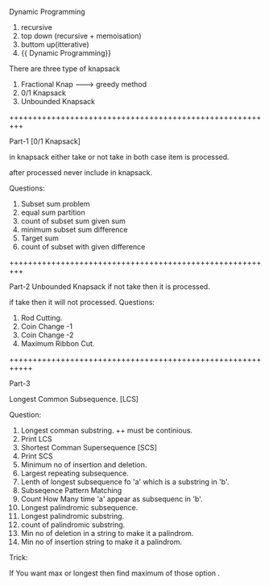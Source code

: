 Dynamic Programming 

1. recursive 
2. top down (recursive + memoisation)
3. buttom up(itterative)
4. {{ Dynamic Programming}}


There are three type of knapsack 
1. Fractional Knap ---> greedy method 
2. 0/1 Knapsack
3. Unbounded Knapsack

+++++++++++++++++++++++++++++++++++++++++++++++++++++++++

Part-1 
[0/1 Knapsack]

in knapsack either take or not take in both case item is processed. 
 
after processed never include in knapsack. 

Questions:
1. Subset sum problem
2. equal sum partition 
3. count of subset sum given sum 
4. minimum subset sum difference
5. Target sum 
6. count of subset with given difference 

+++++++++++++++++++++++++++++++++++++++++++++++++++++++++

Part-2 
Unbounded Knapsack
if not take then it is processed. 

if take then it will not processed. 
Questions:
1. Rod Cutting. 
2. Coin Change -1
3. Coin Change -2
4. Maximum Ribbon Cut. 


+++++++++++++++++++++++++++++++++++++++++++++++++++++++++++

Part-3

Longest Common Subsequence. [LCS]

Question: 

1. Longest comman substring. ++ must be continious. 
2. Print LCS
3. Shortest Comman Supersequence [SCS]
4. Print SCS
5. Minimum no of insertion and deletion. 
6. Largest repeating subsequence. 
7. Lenth of longest subsequence fo  'a' which is a substring in 'b'.
8. Subseqence Pattern Matching 
9. Count How Many time 'a' appear as subsequenc in 'b'.
10. Longest palindromic subsequence. 
11. Longest palindromic substring. 
12. count of palindromic substring. 
13. Min no of deletion in a string to make it a palindrom. 
14. Min no of insertion string to make it a palindrom. 

Trick:

If You want max or longest then find maximum of those option .

